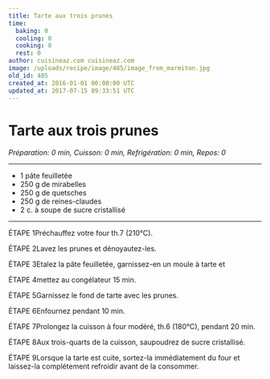 ```yaml
---
title: Tarte aux trois prunes
time:
  baking: 0
  cooling: 0
  cooking: 0
  rest: 0
author: cuisineaz.com cuisineaz.com
image: /uploads/recipe/image/485/image_from_marmiton.jpg
old_id: 485
created_at: 2016-01-01 00:00:00 UTC
updated_at: 2017-07-15 09:33:51 UTC
---
```


# Tarte aux trois prunes

_Préparation: 0 min, Cuisson: 0 min, Refrigération: 0 min, Repos: 0_

---

- 1 pâte feuilletée
- 250 g de mirabelles
- 250 g de quetsches
- 250 g de reines-claudes
- 2 c. à soupe de sucre cristallisé

---

ÉTAPE 1Préchauffez votre four th.7 (210°C).

ÉTAPE 2Lavez les prunes et dénoyautez-les.

ÉTAPE 3Etalez la pâte feuilletée, garnissez-en un moule à tarte et

ÉTAPE 4mettez au congélateur 15 min.

ÉTAPE 5Garnissez le fond de tarte avec les prunes.

ÉTAPE 6Enfournez pendant 10 min.

ÉTAPE 7Prolongez la cuisson à four modéré, th.6 (180°C), pendant 20 min.

ÉTAPE 8Aux trois-quarts de la cuisson, saupoudrez de sucre cristallisé.

ÉTAPE 9Lorsque la tarte est cuite, sortez-la immédiatement du four et laissez-la complétement refroidir avant de la consommer.
